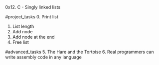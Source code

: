 0x12. C - Singly linked lists

#project_tasks
0. Print list 
1. List length 
2. Add node
3. Add node at the end 
4. Free list 


#advanced_tasks
5. The Hare and the Tortoise 
6. Real programmers can write assembly code in any language 

